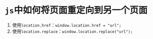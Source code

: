 # `js`中如何将页面重定向到另一个页面

1. 使用`location.href`：`window.location.href = "url";`
2. 使用`location.replace`：`window.location.replace("url");`
